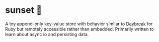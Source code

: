 # sunset 🌇
A toy append-only key-value store with behavior similar to [Daybreak](https://propublica.github.io/daybreak/) for Ruby but remotely accessible rather than embedded. Primarily written to learn about async io and persisting data.

